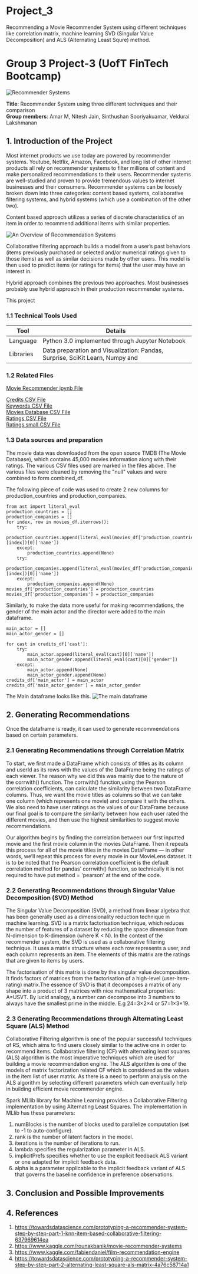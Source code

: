 # Project_3
Recommending a Movie Recommender System using different techniques like correlation matrix, machine learning SVD (Singular Value Decomposition) and ALS (Alternating Least Squre) method.
# Group 3 Project-3 (UofT FinTech Bootcamp)

![Recommender Systems](Images/CustomersWhoBought3.jpg)

__Title__: Recommender System using three different techniques and their comparison<br />
__Group members__: Amar M, Nitesh Jain, Sinthushan Sooriyakuamar, Veldurai Lakshmanan <br />

## 1. Introduction of the Project

Most internet products we use today are powered by recommender systems. Youtube, Netflix, Amazon, Facebook, and long list of other internet products all rely on recommender systems to filter millions of content and make personalized recommendations to their users. Recommender systems are well-studied and proven to provide tremendous values to internet businesses and their consumers. Recommender systems can be loosely broken down into three categories: content based systems, collaborative filtering systems, and hybrid systems (which use a combination of the other two).


Content based approach utilizes a series of discrete characteristics of an item in order to recommend additional items with similar properties.

![An Overview of Recommendation Systems](Images/comparative_recommender.png)

Collaborative filtering approach builds a model from a user’s past behaviors (items previously purchased or selected and/or numerical ratings given to those items) as well as similar decisions made by other users. This model is then used to predict items (or ratings for items) that the user may have an interest in.

Hybrid approach combines the previous two approaches. Most businesses probably use hybrid approach in their production recommender systems.

This project

### 1.1 Technical Tools Used

| Tool | Details |
| ---- | ------- |
| Language | Python 3.0 implemented through Jupyter Notebook |
| Libraries |  Data preparation and Visualization: Pandas, Surprise, SciKit Learn, Numpy and  |


### 1.2 Related Files

[Movie Recommender ipynb File](Group_3_Project_3_Movie_Recommendation.ipynb)

[Credits CSV File](Data/credits.csv)  
[Keywords CSV File](Data/keywords.csv)  
[Movies Database CSV File](Data/movies_metadata.csv)  
[Ratings CSV File](Data/ratings.csv)  
[Ratings small CSV File](Data/ratings_small.csv)  


### 1.3 Data sources and preparation

The movie data was downloaded from the open source TMDB (The Movie Database), which contains 45,000 movies information along with their ratings. The various CSV files used are marked in the files above. The various files were cleaned by removing the "null" values and were combined to form combined_df. 

The following piece of code was used to create 2 new columns for production_countries and production_companies.

````
from ast import literal_eval
production_countries = []
production_companies = []
for index, row in movies_df.iterrows():
    try:
        production_countries.append(literal_eval(movies_df['production_countries'][index])[0]['name'])
    except:
        production_countries.append(None)
    try:
        production_companies.append(literal_eval(movies_df['production_companies'][index])[0]['name'])
    except:
        production_companies.append(None) 
movies_df['production_countries'] = production_countries
movies_df['production_companies'] = production_companies

````
Similarly, to make the data more useful for making recommendations, the gender of the main actor and the director were added to the main dataframe.

````
main_actor = []
main_actor_gender = []

for cast in credits_df['cast']:
    try:
        main_actor.append(literal_eval(cast)[0]['name'])
        main_actor_gender.append(literal_eval(cast)[0]['gender'])
    except:
        main_actor.append(None)
        main_actor_gender.append(None)
credits_df['main_actor'] = main_actor
credits_df['main_actor_gender'] = main_actor_gender
````


The Main dataframe looks like this.
![The main dataframe](Images/combined_df.png)


## 2. Generating Recommendations
Once the dataframe is ready, it can used to generate recommendations based on certain parameters.

### 2.1 Generating Recommendations through Correlation Matrix
To start, we first made a DataFrame which consists of titles as its column and userId as its rows with the values of the DataFrame being the ratings of each viewer.
The reason why we did this was mainly due to the nature of the corrwith() function.  The corrwith() function,using the Pearson correlation coefficients, can calculate the similarity between two DataFrame columns. Thus, we want the movie titles as columns so that we can take one column (which represents one movie) and compare it with the others. We also need to have user ratings as the values of our DataFrame because our final goal is to compare the similarity between how each user rated the different movies, and then use the highest similarities to suggest movie recommendations.

Our algorithm begins by finding the correlation between our first inputted movie and the first movie column in the movies DataFrame. Then it repeats this process for all of the movie titles in the movies DataFrame — in other words, we’ll repeat this process for every movie in our MovieLens dataset. It is to be noted that the Pearson correlation coefficient is the default correlation method for pandas’ corrwith() function, so technically it is not required to have put method = 'pearson' at the end of the code.

### 2.2 Generating Recommendations through Singular Value Decomposition (SVD) Method
The Singular Value Decomposition (SVD), a method from linear algebra that has been generally used as a dimensionality reduction technique in machine learning. SVD is a matrix factorisation technique, which reduces the number of features of a dataset by reducing the space dimension from N-dimension to K-dimension (where K < N). 
In the context of the recommender system, the SVD is used as a collaborative filtering technique. It uses a matrix structure where each row represents a user, and each column represents an item. The elements of this matrix are the ratings that are given to items by users.

The factorisation of this matrix is done by the singular value decomposition. It finds factors of matrices from the factorisation of a high-level (user-item-rating) matrix.The essence of SVD is that it decomposes a matrix of any shape into a product of 3 matrices with nice mathematical properties: A=USVT.
By lucid analogy, a number can decompose into 3 numbers to always have the smallest prime in the middle. E.g 24=3×2×4 or 57=1×3×19.

### 2.3 Generating Recommendations through Alternating Least Square (ALS) Method

Collaborative Filtering algorithm is one of the popular successful techniques of RS, which aims to find users closely similar to the active one in order to recommend items. Collaborative filtering (CF) with alternating least squares (ALS) algorithm is the most imperative techniques which are used for building a movie recommendation engine. The ALS algorithm is one of the models of matrix factorization related CF which is considered as the values in the item list of user matrix. As there is a need to perform analysis on the ALS algorithm by selecting different parameters which can eventually help in building efficient movie recommender engine.

Spark MLlib library for Machine Learning provides a Collaborative Filtering implementation by using Alternating Least Squares. The implementation in MLlib has these parameters:

1. numBlocks is the number of blocks used to parallelize computation (set to -1 to auto-configure).
2. rank is the number of latent factors in the model.
3. iterations is the number of iterations to run.
4. lambda specifies the regularization parameter in ALS.
5. implicitPrefs specifies whether to use the explicit feedback ALS variant or one adapted for implicit feedback data.
6. alpha is a parameter applicable to the implicit feedback variant of ALS that governs the baseline confidence in preference observations.

## 3. Conclusion and Possible Improvements

## 4. References
 1. https://towardsdatascience.com/prototyping-a-recommender-system-step-by-step-part-1-knn-item-based-collaborative-filtering-637969614ea
 2. https://www.kaggle.com/rounakbanik/movie-recommender-systems
 3. https://www.kaggle.com/fabiendaniel/film-recommendation-engine
 4. https://towardsdatascience.com/prototyping-a-recommender-system-step-by-step-part-2-alternating-least-square-als-matrix-4a76c58714a1